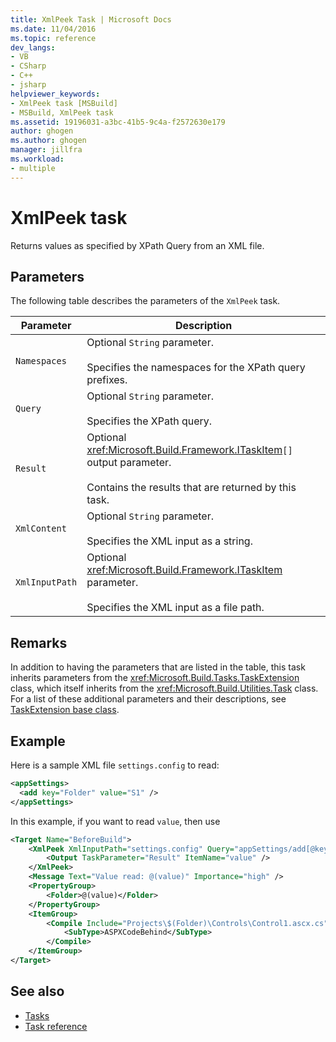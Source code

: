 ```yaml
---
title: XmlPeek Task | Microsoft Docs
ms.date: 11/04/2016
ms.topic: reference
dev_langs:
- VB
- CSharp
- C++
- jsharp
helpviewer_keywords:
- XmlPeek task [MSBuild]
- MSBuild, XmlPeek task
ms.assetid: 19196031-a3bc-41b5-9c4a-f2572630e179
author: ghogen
ms.author: ghogen
manager: jillfra
ms.workload:
- multiple
---
```

# XmlPeek task

Returns values as specified by XPath Query from an XML file.

## Parameters

 The following table describes the parameters of the `XmlPeek` task.

|Parameter|Description|
|---------------|-----------------|
|`Namespaces`|Optional `String` parameter.<br /><br /> Specifies the namespaces for the XPath query prefixes.|
|`Query`|Optional `String` parameter.<br /><br /> Specifies the XPath query.|
|`Result`|Optional <xref:Microsoft.Build.Framework.ITaskItem>`[]` output parameter.<br /><br /> Contains the results that are returned by this task.|
|`XmlContent`|Optional `String` parameter.<br /><br /> Specifies the XML input as a string.|
|`XmlInputPath`|Optional <xref:Microsoft.Build.Framework.ITaskItem> parameter.<br /><br /> Specifies the XML input as a file path.|

## Remarks

 In addition to having the parameters that are listed in the table, this task inherits parameters from the <xref:Microsoft.Build.Tasks.TaskExtension> class, which itself inherits from the <xref:Microsoft.Build.Utilities.Task> class. For a list of these additional parameters and their descriptions, see [TaskExtension base class](../msbuild/taskextension-base-class.md).



## Example

Here is a sample XML file `settings.config` to read:

```xml
<appSettings>
  <add key="Folder" value="S1" />
</appSettings>
```

In this example, if you want to read `value`, then use

```xml
<Target Name="BeforeBuild">
    <XmlPeek XmlInputPath="settings.config" Query="appSettings/add[@key='Folder']/@value">
        <Output TaskParameter="Result" ItemName="value" />
    </XmlPeek>
    <Message Text="Value read: @(value)" Importance="high" />
    <PropertyGroup>
        <Folder>@(value)</Folder>
    </PropertyGroup>
    <ItemGroup>
        <Compile Include="Projects\$(Folder)\Controls\Control1.ascx.cs">
            <SubType>ASPXCodeBehind</SubType>
        </Compile>
    </ItemGroup>
</Target>
```

## See also

- [Tasks](../msbuild/msbuild-tasks.md)
- [Task reference](../msbuild/msbuild-task-reference.md)
